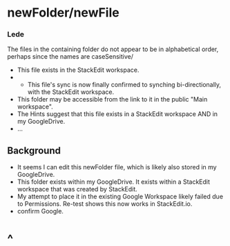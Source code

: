 # newFolder/newFile

### Lede
The files in the containing folder do not appear to be in alphabetical order, perhaps since the names are caseSensitive/
* This file exists in the StackEdit workspace.
* * This file's sync is now finally confirmed to synching bi-directionally, with the StackEdit workspace.
* This folder may be accessible from the link to it in the public "Main workspace".
* The Hints suggest that this file exists in a StackEdit workspace AND in my GoogleDrive.
* ...

## Background

* It seems I can edit this newFolder file, which is likely also stored in my GoogleDrive.
* This folder exists within my GoogleDrive.  It exists within a StackEdit workspace that was created by StackEdit.
* My attempt to place it in the existing Google Workspace likely failed due to Permissions.  Re-test shows this now works in StackEdit.io.
* confirm Google.

# ^


<!--stackedit_data:
eyJoaXN0b3J5IjpbMTkzNzAyMTY0OCw2NTEzNDY5OTAsOTQzND
YzNDE2LDQzOTMyNjYwMCwtMzQxOTMyOTY2LC0yNzY2MzI5NSwt
MjA2ODExNTEzNSwtMTU5MzY5MDAwNCwxNTczNDkzODcyXX0=
-->
